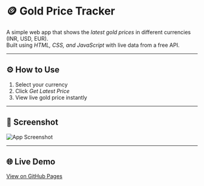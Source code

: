 # 🪙 Gold Price Tracker

A simple web app that shows the *latest gold prices* in different currencies (INR, USD, EUR).  
Built using *HTML, CSS, and JavaScript* with live data from a free API.

---

## ⚙ How to Use
1. Select your currency  
2. Click *Get Latest Price*  
3. View live gold price instantly  

---

## 📸 Screenshot
![App Screenshot](./screenshot.png)

---

## 🌐 Live Demo
[View on GitHub Pages](https://xyzvikram.github.io/gold-price-tracker)
